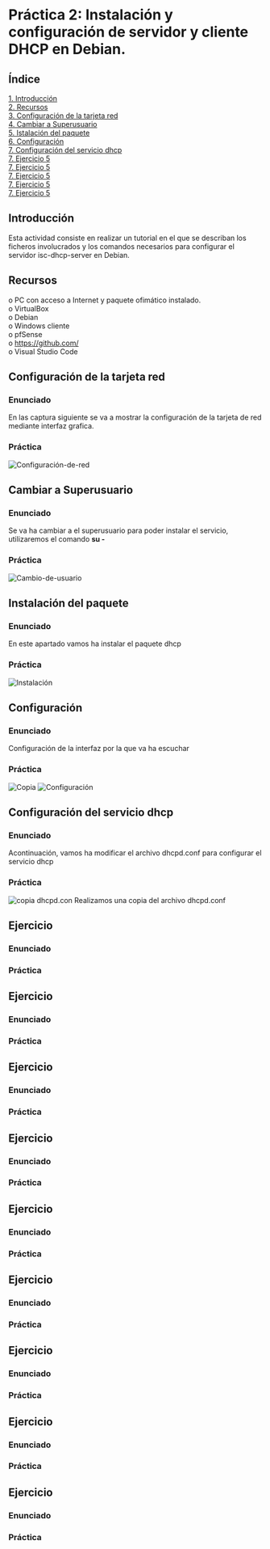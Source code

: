 # Práctica 2: Instalación y configuración de servidor y cliente DHCP en Debian.
## Índice
[1. Introducción](#introducción)  
[2. Recursos ](#recursos)  
[3. Configuración de la tarjeta red](#configuración-de-la-tarjeta-red)  
[4. Cambiar a Superusuario](#cambiar-a-superusuario)  
[5. Istalación del paquete](#instalación-del-paquete)  
[6. Configuración](#configuración)  
[7. Configuración del servicio dhcp](#configuración-del-servicio-dhcp)  
[7. Ejercicio 5](#ejercicio-5)  
[7. Ejercicio 5](#ejercicio-5)  
[7. Ejercicio 5](#ejercicio-5)  
[7. Ejercicio 5](#ejercicio-5)  
[7. Ejercicio 5](#ejercicio-5)      

## Introducción
Esta actividad consiste en realizar un tutorial en el que se describan los ficheros involucrados y los comandos necesarios para configurar el servidor isc-dhcp-server en Debian.

## Recursos
o	PC con acceso a Internet y paquete ofimático instalado.  
o	VirtualBox  
o	Debian  
o	Windows cliente  
o	pfSense  
o	https://github.com/  
o	Visual Studio Code 

## Configuración de la tarjeta red

### Enunciado

En las captura siguiente se va a mostrar la configuración de la tarjeta de red mediante interfaz grafica.

### Práctica

![Configuración-de-red](files/Captura1.PNG)

## Cambiar a Superusuario

### Enunciado

Se va ha cambiar a el superusuario para poder instalar el servicio, utilizaremos el comando __su -__

### Práctica

![Cambio-de-usuario](files/Captura2.PNG)

## Instalación del paquete

### Enunciado

En este apartado vamos ha instalar el paquete dhcp

### Práctica

![Instalación](files/Captura3.PNG)

## Configuración

### Enunciado

Configuración de la interfaz por la que va ha escuchar

### Práctica

![Copia](files/Captura5.PNG)
![Configuración](files/Captura4.PNG)

## Configuración del servicio dhcp

### Enunciado

Acontinuación, vamos ha modificar el archivo dhcpd.conf para configurar el servicio dhcp

### Práctica

![copia dhcpd.con](files/Captura6.PNG)
Realizamos una copia del archivo dhcpd.conf

## Ejercicio

### Enunciado



### Práctica

## Ejercicio

### Enunciado



### Práctica

## Ejercicio

### Enunciado



### Práctica

## Ejercicio

### Enunciado



### Práctica

## Ejercicio

### Enunciado



### Práctica

## Ejercicio

### Enunciado



### Práctica

## Ejercicio

### Enunciado



### Práctica
## Ejercicio

### Enunciado



### Práctica
## Ejercicio

### Enunciado



### Práctica
